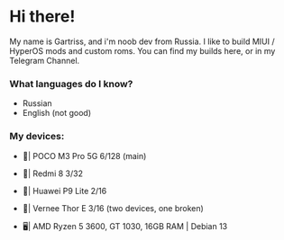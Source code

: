 # Hi there!
My name is Gartriss, and i'm noob dev from Russia. I like to build MIUI / HyperOS mods and custom roms. You can find my builds here, or in my Telegram Channel.

### What languages do I know?
- Russian
- English (not good)
  
### My devices: 

- 📱| POCO M3 Pro 5G 6/128 (main)

- 📱| Redmi 8 3/32 
  
- 📱| Huawei P9 Lite 2/16

- 📱| Vernee Thor E 3/16 (two devices, one broken)
  
- 🖥️| AMD Ryzen 5 3600, GT 1030, 16GB RAM | Debian 13

